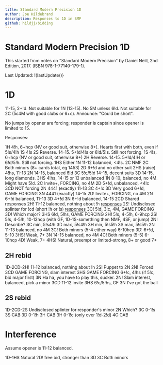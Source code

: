 ```yaml
---
title: Standard Modern Precision 1D
author: Joe Hildebrand
description: Responses to 1D in SMP
github: hildjj/bidding
---
```


# Standard Modern Precision 1D

This started from notes on
"Standard Modern Precision" by Daniel Neill,
2nd Edition, 2017. (ISBN 978-1-77140-179-1).

Last Updated: !{lastUpdate()}

# 1D

11-15, 2+!d.  Not suitable for 1N (13-15).  No 5M unless 6!d.  Not suitable
for 2C (5c4M with good clubs or 6+c).  Announce: "Could be short".

No jumps by opener are forcing; responder is captain since opener is limited
to 15.

Responses:

1H 4!h, 6+hcp (NV or good suit, otherwise 8+).  Hearts first with both, even if 5!s/4!h
  1S 4!s
  2S Reverse.  14-15.  5+!d/4!s or 6!d/5!s.  Still not forcing.
1S 4!s, 6+hcp (NV or good suit, otherwise 8+)
  2H Reverse.  14-15.  5+!d/4!H or 6!d/5!h.  Still not forcing.
1HS Either
  1N 11-12 balanced, <4!s.
    2C NMF
  2C Both minors (8+ cards total, eg 1453)
  2D 6+!d and no other suit
  2HS (raise) 4!hs, 11-13
  2N 14-15, balanced 6!d
  3C 5!c/5!d 14-15, decent suits
  3D 14-15, long diamonds.
  3HS 4!hs, 14-15 or 13 unbalanced
1N 8-10, balanced, no 4M.  Might have 5!d.
2C Invite+, FORCING, no 4M
  2D 5+!d, unbalanced, <4!c
    3CD NOT forcing
  2N 4441 (exactly) 11-13
  3C 4+!c
  3D Very good 6+!d, GAME FORCING
  3N 4441 (exactly) 14-15
2D! Invite+, FORCING, no 4M
  2N 6+!d balanced, 11-13
  3D 4+!d
  3N 6+!d balanced, 14-15
2CD Shared responses
  2H! 11-12 balanced, nothing about !h [responses](#2h-rebid)
  2S! Undisclosed splinter for !cd (short !h or !s) [responses](#2s-rebid)
  3C! 5!d, 3!c, 4M, GAME FORCING
    3D! Which major?
  3HS 6!d, 5!hs, GAME FORCING
2H! 5!s, 4-5!h, 6-9hcp
2S! 5!s, 4-5!h, 10-12hcp (with GF, 1D-1S-something then NMF, 4SF, or jump)
  2N! Describe?
    3C min, 5!s4!h
    3D max, 5!s4!h
    3H min, 5!s5!h
    3S max, 5!s5!h
2N 11-13 balanced, no 4M
3C! Both minors (5-4 either way) 6-10hcp
3D! 6+!d, 5-10
3HS! Weak, 7+
3N 14-15 balanced, no 4M
4C! Both minors (5-5)  6-10hcp
4D! Weak, 7+
4HS! Natural, preempt or limited-strong, 8+ or good 7+

## 2H rebid

1D-2CD-2H! 11-12 balanced, nothing about !h
  2S! Puppet to 2N
      2N! Forced
        3CD GAME FORCING, slam interest
        3HS GAME FORCING 6+!c, 4!hs (if 5!c, bid major first)
        3N Ha ha, you have to play this, sucker.
  2N! Slam interest, balanced, pick a minor
  3CD 11-12 invite
  3HS 6!c/5!hs, GF
  3N I've got the ball

## 2S rebid

1D-2CD-2S Undisclosed splinter for responder's minor
  2N Which?
    3C 0-1!s
      3S CAB
    3D 0-1!h
      3H CAB
    3H 0-1!c (only over 1!d-2!d)
      4C CAB

# Interference

Assume opener is 11-12 balanced.

1D-1HS Natural
  2D! free bid, stronger than 3D
  3C Both minors
